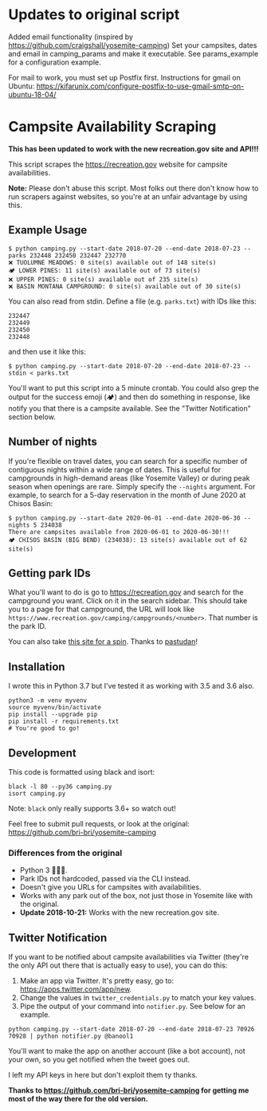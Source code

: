 # Updates to original script

Added email functionality (inspired by https://github.com/craigshall/yosemite-camping)
Set your campsites, dates and email in camping_params and make it executable. 
See params_example for a configuration example.

For mail to work, you must set up Postfix first. Instructions for gmail on Ubuntu: https://kifarunix.com/configure-postfix-to-use-gmail-smtp-on-ubuntu-18-04/

# Campsite Availability Scraping

**This has been updated to work with the new recreation.gov site and API!!!**

This script scrapes the https://recreation.gov website for campsite availabilities.

**Note:** Please don't abuse this script. Most folks out there don't know how to run scrapers against websites, so you're at an unfair advantage by using this.

## Example Usage
```
$ python camping.py --start-date 2018-07-20 --end-date 2018-07-23 --parks 232448 232450 232447 232770
❌ TUOLUMNE MEADOWS: 0 site(s) available out of 148 site(s)
🏕 LOWER PINES: 11 site(s) available out of 73 site(s)
❌ UPPER PINES: 0 site(s) available out of 235 site(s)
❌ BASIN MONTANA CAMPGROUND: 0 site(s) available out of 30 site(s)
```

You can also read from stdin. Define a file (e.g. `parks.txt`) with IDs like this:
```
232447
232449
232450
232448
```
and then use it like this:
```
$ python camping.py --start-date 2018-07-20 --end-date 2018-07-23 --stdin < parks.txt
```

You'll want to put this script into a 5 minute crontab. You could also grep the output for the success emoji (🏕) and then do something in response, like notify you that there is a campsite available. See the "Twitter Notification" section below.

## Number of nights
If you're flexible on travel dates, you can search for a specific number of contiguous nights within a wide range of dates. This is useful for campgrounds in high-demand areas (like Yosemite Valley) or during peak season when openings are rare. Simply specify the `--nights` argument. For example, to search for a 5-day reservation in the month of June 2020 at Chisos Basin:
```
$ python camping.py --start-date 2020-06-01 --end-date 2020-06-30 --nights 5 234038
There are campsites available from 2020-06-01 to 2020-06-30!!!
🏕 CHISOS BASIN (BIG BEND) (234038): 13 site(s) available out of 62 site(s)
```

## Getting park IDs
What you'll want to do is go to https://recreation.gov and search for the campground you want. Click on it in the search sidebar. This should take you to a page for that campground, the URL will look like `https://www.recreation.gov/camping/campgrounds/<number>`. That number is the park ID.

You can also take [this site for a spin](https://pastudan.github.io/national-parks/). Thanks to [pastudan](https://github.com/pastudan)!

## Installation

I wrote this in Python 3.7 but I've tested it as working with 3.5 and 3.6 also.
```
python3 -m venv myvenv
source myvenv/bin/activate
pip install --upgrade pip
pip install -r requirements.txt
# You're good to go!
```

## Development
This code is formatted using black and isort:
```
black -l 80 --py36 camping.py
isort camping.py
```
Note: `black` only really supports 3.6+ so watch out!

Feel free to submit pull requests, or look at the original: https://github.com/bri-bri/yosemite-camping

### Differences from the original
- Python 3 🐍🐍🐍.
- Park IDs not hardcoded, passed via the CLI instead.
- Doesn't give you URLs for campsites with availabilities.
- Works with any park out of the box, not just those in Yosemite like with the original.
- **Update 2018-10-21:** Works with the new recreation.gov site.

## Twitter Notification
If you want to be notified about campsite availabilities via Twitter (they're the only API out there that is actually easy to use), you can do this:
1. Make an app via Twitter. It's pretty easy, go to: https://apps.twitter.com/app/new.
2. Change the values in `twitter_credentials.py` to match your key values.
3. Pipe the output of your command into `notifier.py`. See below for an example.

```
python camping.py --start-date 2018-07-20 --end-date 2018-07-23 70926 70928 | python notifier.py @banool1
```

You'll want to make the app on another account (like a bot account), not your own, so you get notified when the tweet goes out.

I left my API keys in here but don't exploit them ty thanks.

**Thanks to https://github.com/bri-bri/yosemite-camping for getting me most of the way there for the old version.**
